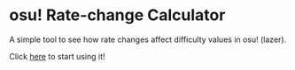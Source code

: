 # osu! Rate-change Calculator

A simple tool to see how rate changes affect difficulty values in osu! (lazer).

Click [here](https://sgnu.github.io/orc/) to start using it!
